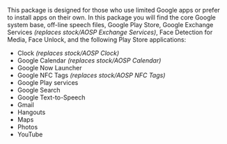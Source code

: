 This package is designed for those who use limited Google apps or prefer to install apps on their own.
In this package you will find the core Google system base, off-line speech files, Google Play Store, Google Exchange Services _(replaces stock/AOSP Exchange Services)_, Face Detection for Media, Face Unlock, and the following Play Store applications:

* Clock _(replaces stock/AOSP Clock)_
* Google Calendar _(replaces stock/AOSP Calendar)_
* Google Now Launcher
* Google NFC Tags _(replaces stock/AOSP NFC Tags)_
* Google Play services
* Google Search
* Google Text-to-Speech
* Gmail
* Hangouts
* Maps
* Photos
* YouTube